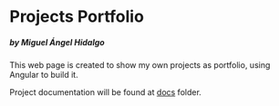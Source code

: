 # Projects Portfolio
##### by Miguel Ángel Hidalgo

This web page is created to show my own projects as portfolio, using Angular to build it.

Project documentation will be found at [docs](./docs/) folder.